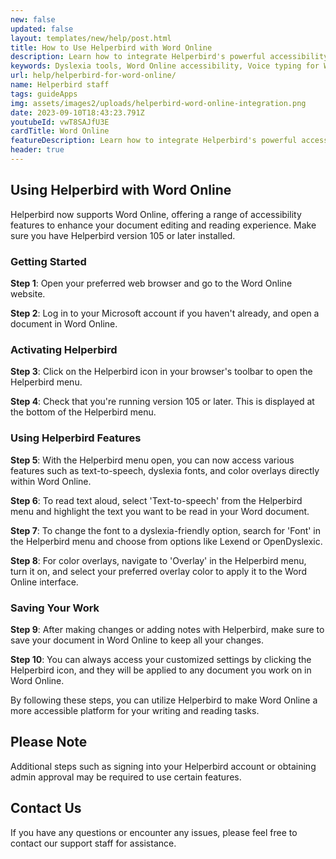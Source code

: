 ```yaml
---
new: false
updated: false
layout: templates/new/help/post.html
title: How to Use Helperbird with Word Online
description: Learn how to integrate Helperbird's powerful accessibility tools with Word Online to make document editing and reading more accessible.
keywords: Dyslexia tools, Word Online accessibility, Voice typing for Word, Text to speech for Word, Dyslexia fonts for Word, Helperbird for Edge, Helperbird for Firefox, Helperbird for Chrome, Lexend for Word, OpenDyslexic for Word
url: help/helperbird-for-word-online/
name: Helperbird staff
tags: guideApps
img: assets/images2/uploads/helperbird-word-online-integration.png
date: 2023-09-10T18:43:23.791Z
youtubeId: vwT8SAJfU3E
cardTitle: Word Online
featureDescription: Learn how to integrate Helperbird's powerful accessibility tools with Word Online. Our step-by-step guide makes it easy to enhance your document editing and reading experience, with features like dyslexia fonts, text to speech, and more.
header: true
---
```


## Using Helperbird with Word Online

Helperbird now supports Word Online, offering a range of accessibility features to enhance your document editing and reading experience. Make sure you have Helperbird version 105 or later installed.

### Getting Started

**Step 1**: Open your preferred web browser and go to the Word Online website.

**Step 2**: Log in to your Microsoft account if you haven't already, and open a document in Word Online.

### Activating Helperbird

**Step 3**: Click on the Helperbird icon in your browser's toolbar to open the Helperbird menu.

**Step 4**: Check that you're running version 105 or later. This is displayed at the bottom of the Helperbird menu.

### Using Helperbird Features

**Step 5**: With the Helperbird menu open, you can now access various features such as text-to-speech, dyslexia fonts, and color overlays directly within Word Online.

**Step 6**: To read text aloud, select 'Text-to-speech' from the Helperbird menu and highlight the text you want to be read in your Word document.

**Step 7**: To change the font to a dyslexia-friendly option, search for 'Font' in the Helperbird menu and choose from options like Lexend or OpenDyslexic.

**Step 8**: For color overlays, navigate to 'Overlay' in the Helperbird menu, turn it on, and select your preferred overlay color to apply it to the Word Online interface.

### Saving Your Work

**Step 9**: After making changes or adding notes with Helperbird, make sure to save your document in Word Online to keep all your changes.

**Step 10**: You can always access your customized settings by clicking the Helperbird icon, and they will be applied to any document you work on in Word Online.

By following these steps, you can utilize Helperbird to make Word Online a more accessible platform for your writing and reading tasks.


## Please Note

Additional steps such as signing into your Helperbird account or obtaining admin approval may be required to use certain features.



## Contact Us

If you have any questions or encounter any issues, please feel free to contact our support staff for assistance.
